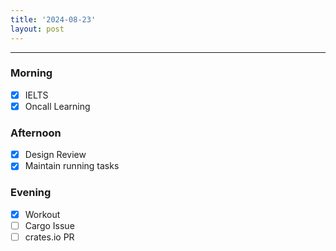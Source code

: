 ```yaml
---
title: '2024-08-23'
layout: post
---
```


---

### Morning

- [x] IELTS
- [x] Oncall Learning

### Afternoon

- [x] Design Review
- [x] Maintain running tasks

### Evening

- [x] Workout
- [ ] Cargo Issue
- [ ] crates.io PR
